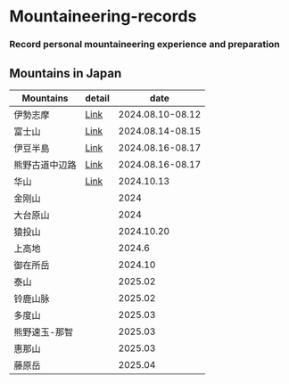 # Mountaineering-records
### Record personal mountaineering experience and preparation
## Mountains in Japan

| Mountains | detail | date |
| --- | --- | --- |
| 伊勢志摩 | [Link](iseshima.md) | 2024.08.10-08.12 |
| 富士山 | [Link](Fujisan.md) | 2024.08.14-08.15 |
| 伊豆半島 | [Link](2024summer_voaction.md) | 2024.08.16-08.17 |
| 熊野古道中辺路 | [Link](Kumonokodo_nakahechi.md) | 2024.08.16-08.17 |
| 华山 | [Link](huashan.md) | 2024.10.13 |
| 金刚山 |  | 2024 |
| 大台原山 |  | 2024 |
| 猿投山 |  | 2024.10.20 |
| 上高地 |  | 2024.6 |
| 御在所岳 |  | 2024.10 |
| 泰山 |  | 2025.02 |
| 铃鹿山脉 |  | 2025.02 |
| 多度山 |  | 2025.03 |
| 熊野速玉-那智 |  | 2025.03 |
| 惠那山 |  | 2025.03 |
| 藤原岳 |  | 2025.04 |
